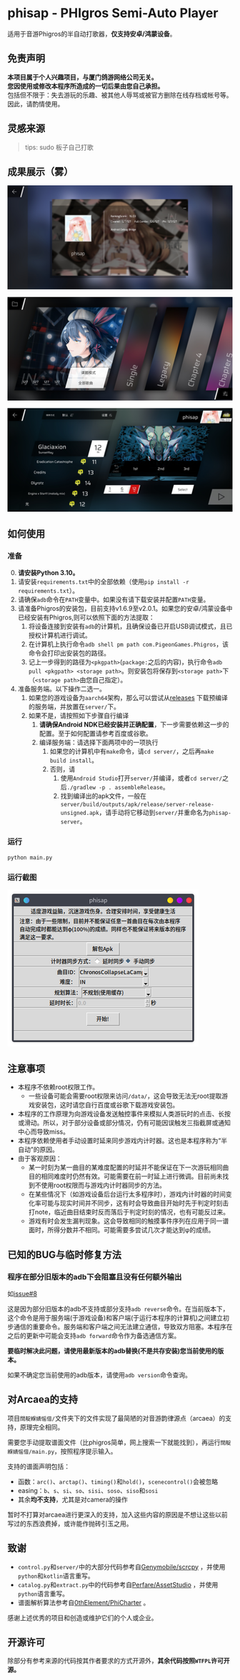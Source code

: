 # phisap - PHIgros Semi-Auto Player
适用于音游Phigros的半自动打歌器，**仅支持安卓/鸿蒙设备**。

## 免责声明
**本项目属于个人兴趣项目，与厦门鸽游网络公司无关。**\
**您因使用或修改本程序所造成的一切后果由您自己承担。**\
包括但不限于：失去游玩的乐趣、被其他人辱骂或被官方删除在线存档或帐号等。因此，请酌情使用。

## 灵感来源
> tips: sudo 板子自己打歌

## 成果展示（雾）

![截图1](./screenshots/phone-shot1.jpg)

![截图2](./screenshots/phone-shot2.jpg)

![截图3](./screenshots/phone-shot3.jpg)

## 如何使用

### 准备
0. **请安装Python 3.10。**
1. 请安装`requirements.txt`中的全部依赖（使用`pip install -r requirements.txt`）。
2. 请确保`adb`命令在`PATH`变量中。如果没有请下载安装并配置`PATH`变量。
3. 请准备Phigros的安装包，目前支持v1.6.9至v2.0.1。如果您的安卓/鸿蒙设备中已经安装有Phigros,则可以依照下面的方法提取：
   1. 将设备连接到安装有`adb`的计算机，且确保设备已开启USB调试模式，且已授权计算机进行调试。
   2. 在计算机上执行命令`adb shell pm path com.PigeonGames.Phigros`，该命令会打印出安装包的路径。
   3. 记上一步得到的路径为`<pkgpath>`(`package:`之后的内容)，执行命令`adb pull <pkgpath> <storage path>`。则安装包将保存到`<storage path>`下（`<storage path>`由您自己指定）。
4. 准备服务端。以下操作二选一。
   1. 如果您的游戏设备为`aarch64`架构，那么可以尝试从[releases](https://github.com/kvarenzn/phisap/releases/) 下载预编译的服务端，并放置在`server/`下。
   2. 如果不是，请按照如下步骤自行编译
      1. **请确保Android NDK已经安装并正确配置**，下一步需要依赖这一步的配置。至于如何配置请参考百度或谷歌。
      2. 编译服务端：请选择下面两项中的一项执行
         1. 如果您的计算机中有`make`命令，请`cd server/`，之后再`make build install`。
         2. 否则，请
            1. 使用`Android Studio`打开`server/`并编译，或者`cd server/`之后`./gradlew -p . assembleRelease`。
            2. 找到编译出的apk文件，一般在`server/build/outputs/apk/release/server-release-unsigned.apk`，请手动将它移动到`server/`并重命名为`phisap-server`。

### 运行
```bash
python main.py
```

### 运行截图
![截图1](./screenshots/shot1.png)

## 注意事项
+ 本程序不依赖root权限工作。
  + 一些设备可能会需要root权限来访问`/data/`，这会导致无法无root提取游戏安装包，这时请您自行百度或谷歌下载游戏安装包。
+ 本程序的工作原理为向游戏设备发送触控事件来模拟人类游玩时的点击、长按或滑动。所以，对于部分设备或部分情况，仍有可能因误触发三指截屏或通知中心而导致miss。
+ 本程序依赖使用者手动设置时延来同步游戏内计时器。这也是本程序称为“半自动”的原因。
+ 由于客观原因：
  + 某一时刻为某一曲目的某难度配置的时延并不能保证在下一次游玩相同曲目的相同难度时仍然有效。可能需要在前一时延上进行微调。目前尚未找到不使用root权限而与游戏内计时器同步的方法。
  + 在某些情况下（如游戏设备后台运行太多程序时），游戏内计时器的时间变化率可能与现实时间并不同步，这有时会导致曲目开始时先于判定时刻击打note，临近曲目结束时反而落后于判定时刻的情况，也有可能反过来。
  + 游戏有时会发生漏判现象。这会导致相同的触摸事件序列在应用于同一谱面时，所得分数并不相同。可能需要多尝试几次才能达到φ的成绩。


## 已知的BUG与临时修复方法
### 程序在部分旧版本的adb下会阻塞且没有任何额外输出
如[issue#8](https://github.com/kvarenzn/phisap/issues/8)

这是因为部分旧版本的adb不支持或部分支持`adb reverse`命令。在当前版本下，这个命令是用于服务端(于游戏设备)和客户端(于运行本程序的计算机)之间建立初步通信的重要命令。服务端和客户端之间无法建立通信，导致双方阻塞。本程序在之后的更新中可能会支持`adb forward`命令作为备选通信方案。

**要临时解决此问题，请使用最新版本的adb替换(不是共存安装)您当前使用的版本。**

如果不确定您当前使用的adb版本，请使用`adb version`命令查询。

## 对Arcaea的支持
项目`闊靛緥婧愮偣/`文件夹下的文件实现了最简陋的对音游韵律源点（arcaea）的支持，原理完全相同。

需要您手动提取谱面文件（比phigros简单，网上搜索一下就能找到），再运行`闊靛緥婧愮偣/main.py`，按照程序提示输入。

支持的谱面声明包括：
+ 函数：`arc()`、`arctap()`、`timing()`和`hold()`，`scenecontrol()`会被忽略
+ easing：`b`、`s`、`si`、`so`、`sisi`、`soso`、`siso`和`sosi`
+ 其余**均不支持**，尤其是对camera的操作

暂时不打算对arcaea进行更深入的支持，加入这些内容的原因是不想让这些以前写过的东西浪费掉，或许能作抛砖引玉之用。

## 致谢
+ `control.py`和`server/`中的大部分代码参考自[Genymobile/scrcpy](https://github.com/Genymobile/scrcpy) ，并使用`python`和`kotlin`语言重写。
+ `catalog.py`和`extract.py`中的代码参考自[Perfare/AssetStudio](https://github.com/Perfare/AssetStudio) ，并使用`python`语言重写。
+ 谱面解析算法参考自[0thElement/PhiCharter](https://github.com/0thElement/PhiCharter) 。

感谢上述优秀的项目和创造或维护它们的个人或企业。

## 开源许可
除部分有参考来源的代码按其作者要求的方式开源外，**其余代码按照`WTFPL`许可开源。**
